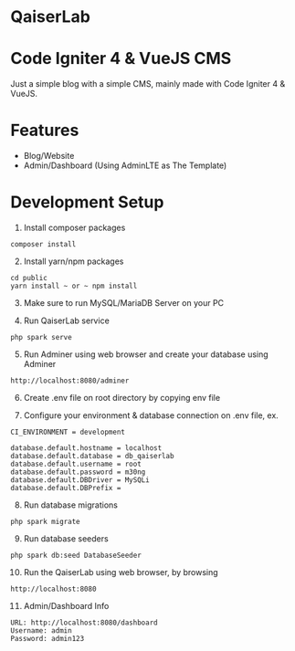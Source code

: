 # QaiserLab
# Code Igniter 4 & VueJS CMS

Just a simple blog with a simple CMS, mainly made with Code Igniter 4 & VueJS.

# Features

- Blog/Website
- Admin/Dashboard (Using AdminLTE as The Template)

# Development Setup

1. Install composer packages

```
composer install
```

2. Install yarn/npm packages

```
cd public
yarn install ~ or ~ npm install
```

3. Make sure to run MySQL/MariaDB Server on your PC

4. Run QaiserLab service

```
php spark serve
```

5. Run Adminer using web browser and create your database using Adminer

```
http://localhost:8080/adminer
```

6. Create .env file on root directory by copying env file

7. Configure your environment & database connection on .env file, ex.

```
CI_ENVIRONMENT = development

database.default.hostname = localhost
database.default.database = db_qaiserlab
database.default.username = root
database.default.password = m30ng
database.default.DBDriver = MySQLi
database.default.DBPrefix =
```

8. Run database migrations

```
php spark migrate
```

9. Run database seeders

```
php spark db:seed DatabaseSeeder
```

10. Run the QaiserLab using web browser, by browsing

```
http://localhost:8080
```

11. Admin/Dashboard Info

```
URL: http://localhost:8080/dashboard
Username: admin
Password: admin123
```
